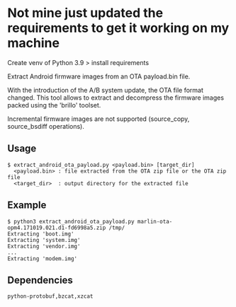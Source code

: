 # Not mine just updated the requirements to get it working on my machine

Create venv of Python 3.9 > install requirements

Extract Android firmware images from an OTA payload.bin file.

With the introduction of the A/B system update, the OTA file format changed.
This tool allows to extract and decompress the firmware images packed using the 'brillo' toolset.

Incremental firmware images are not supported (source_copy, source_bsdiff operations).

## Usage

```
$ extract_android_ota_payload.py <payload.bin> [target_dir]
  <payload.bin> : file extracted from the OTA zip file or the OTA zip file
  <target_dir>  : output directory for the extracted file
```

## Example

```
$ python3 extract_android_ota_payload.py marlin-ota-opm4.171019.021.d1-fd6998a5.zip /tmp/
Extracting 'boot.img'
Extracting 'system.img'
Extracting 'vendor.img'
...
Extracting 'modem.img'
```

## Dependencies

```
python-protobuf,bzcat,xzcat
```
